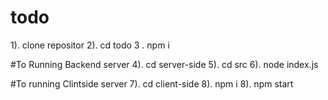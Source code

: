 # todo
1). clone repositor
2). cd todo
3 . npm i

#To Running Backend server
4). cd server-side
5). cd src
6). node index.js

#To running Clintside server
7). cd client-side
8). npm i
8). npm start
